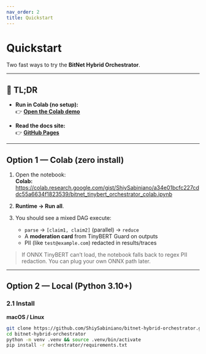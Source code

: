 ```yaml
---
nav_order: 2
title: Quickstart
---
```


# Quickstart

Two fast ways to try the **BitNet Hybrid Orchestrator**.

---

## 🚀 TL;DR

- **Run in Colab (no setup):**  
  👉 <a href="https://colab.research.google.com/gist/ShiySabiniano/a34e01bcfc227cddc55a6634f1823539/bitnet_tinybert_orchestrator_colab.ipynb"><b>Open the Colab demo</b></a>

- **Read the docs site:**  
  👉 <a href="https://ShiySabiniano.github.io/bitnet-hybrid-orchestrator/"><b>GitHub Pages</b></a>

---

## Option 1 — Colab (zero install)

1. Open the notebook:  
   **Colab:** https://colab.research.google.com/gist/ShiySabiniano/a34e01bcfc227cddc55a6634f1823539/bitnet_tinybert_orchestrator_colab.ipynb
2. **Runtime → Run all**.
3. You should see a mixed DAG execute:

   - `parse` → `[claim1, claim2]` (parallel) → `reduce`  
   - A **moderation card** from TinyBERT Guard on outputs  
   - PII (like `test@example.com`) redacted in results/traces

> If ONNX TinyBERT can’t load, the notebook falls back to regex PII redaction. You can plug your own ONNX path later.

---

## Option 2 — Local (Python 3.10+)

### 2.1 Install

**macOS / Linux**
```bash
git clone https://github.com/ShiySabiniano/bitnet-hybrid-orchestrator.git
cd bitnet-hybrid-orchestrator
python -m venv .venv && source .venv/bin/activate
pip install -r orchestrator/requirements.txt
